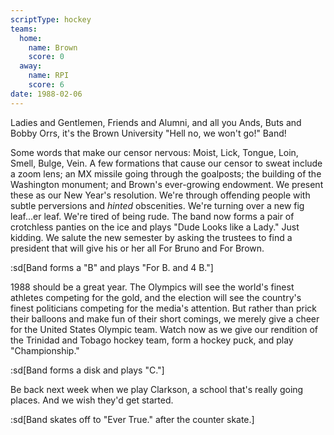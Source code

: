 ```yaml
---
scriptType: hockey
teams:
  home:
    name: Brown
    score: 0
  away:
    name: RPI
    score: 6
date: 1988-02-06
---
```


Ladies and Gentlemen, Friends and Alumni, and all you Ands, Buts and Bobby Orrs, it's the Brown University "Hell no, we won't go!" Band!

Some words that make our censor nervous: Moist, Lick, Tongue, Loin, Smell, Bulge, Vein. A few formations that cause our censor to sweat include a zoom lens; an MX missile going through the goalposts; the building of the Washington monument; and Brown's ever-growing endowment. We present these as our New Year's resolution. We're through offending people with subtle perversions and _hinted_ obscenities. We're turning over a new fig leaf...er leaf. We're tired of being rude. The band now forms a pair of crotchless panties on the ice and plays "Dude Looks like a Lady." Just kidding. We salute the new semester by asking the trustees to find a president that will give his or her all For Bruno and For Brown.

:sd[Band forms a "B" and plays "For B. and 4 B."]

1988 should be a great year. The Olympics will see the world's finest athletes competing for the gold, and the election will see the country's finest politicians competing for the media's attention. But rather than prick their balloons and make fun of their short comings, we merely give a cheer for the United States Olympic team. Watch now as we give our rendition of the Trinidad and Tobago hockey team, form a hockey puck, and play "Championship."

:sd[Band forms a disk and plays "C."]

Be back next week when we play Clarkson, a school that's really going places. And we wish they'd get started.

:sd[Band skates off to "Ever True." after the counter skate.]
